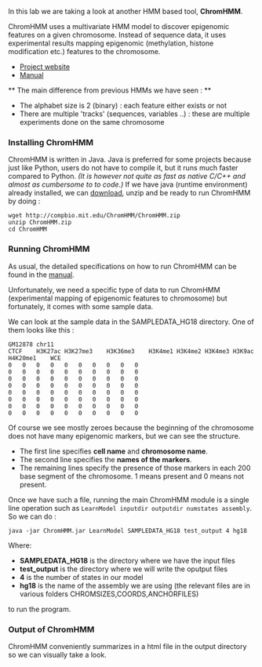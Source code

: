 In this lab we are taking a look at another HMM based tool, **ChromHMM**.

ChromHMM uses a multivariate HMM model to discover epigenomic features on a given chromosome.
Instead of sequence data, it uses experimental results mapping epigenomic (methylation, histone modification etc.) features to the chromosome.

  * [Project website](http://compbio.mit.edu/ChromHMM)
  * [Manual](http://compbio.mit.edu/ChromHMM/ChromHMM_manual.pdf)

** The main difference from previous HMMs we have seen  : **

  * The alphabet size is 2 (binary) : each feature either exists or not
  * There are multiple 'tracks' (sequences, variables ..) : these are multiple experiments done on the same chromosome

### Installing ChromHMM

ChromHMM is written in Java.
Java is preferred for some projects because just like Python, users do not have to compile it, but it runs much faster compared to Python.
*(It is however not quite as fast as native C/C++ and almost as cumbersome to to code.)*
If we have java (runtime environment) already installed, we can [download](http://compbio.mit.edu/ChromHMM/ChromHMM.zip), unzip and be ready to run ChromHMM by doing :

```
wget http://compbio.mit.edu/ChromHMM/ChromHMM.zip
unzip ChromHMM.zip
cd ChromHMM
```

### Running ChromHMM

As usual, the detailed specifications on how to run ChromHMM can be found in the [manual](http://compbio.mit.edu/ChromHMM/ChromHMM_manual.pdfhttp://compbio.mit.edu/ChromHMM/ChromHMM_manual.pdf).

Unfortunately, we need a specific type of data to run ChromHMM (experimental mapping of epigenomic features to chromosome) but fortunately, it comes with some sample data.

We can look at the sample data in the SAMPLEDATA_HG18 directory.
One of them looks like this :

```
GM12878	chr11
CTCF	H3K27ac	H3K27me3	H3K36me3	H3K4me1	H3K4me2	H3K4me3	H3K9ac	H4K20me1	WCE
0	0	0	0	0	0	0	0	0	0
0	0	0	0	0	0	0	0	0	0
0	0	0	0	0	0	0	0	0	0
0	0	0	0	0	0	0	0	0	0
0	0	0	0	0	0	0	0	0	0
0	0	0	0	0	0	0	0	0	0
0	0	0	0	0	0	0	0	0	0
0	0	0	0	0	0	0	0	0	0
```

Of course we see mostly zeroes because the beginning of the chromosome does not have many epigenomic markers, but we can see the structure.

  * The first line specifies **cell name** and **chromosome name**.
  * The second line specifies the **names of the markers**.
  * The remaining lines specify the presence of those markers in each 200 base segment of the chromosome. 1 means present and 0 means not present.

Once we have such a file, running the main ChromHMM module is a single line operation such as `LearnModel inputdir outputdir numstates assembly`. So we can do :

```
java -jar ChromHMM.jar LearnModel SAMPLEDATA_HG18 test_output 4 hg18
```

Where:

  * **SAMPLEDATA_HG18** is the directory where we have the  input files
  * **test_output** is the directory where we will write the oputput files
  * **4** is the number of states in our model
  * **hg18** is the name of the assembly we are using (the relevant files are in various folders CHROMSIZES,COORDS,ANCHORFILES)

to run the program.

### Output of ChromHMM

ChromHMM conveniently summarizes in a html file in the output directory so we can visually take a look.
